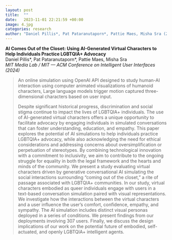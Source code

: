 ```yaml
---
layout: post
title:  ""
date:   2023-11-01 22:21:59 +00:00
image: 4.jpg
categories: research
author: "Daniel Pillis*, Pat Pataranutaporn*, Pattie Maes, Misha Sra (2024)"
---
```

**AI Comes Out of the Closet: Using AI-Generated Virtual Characters to Help Individuals Practice LGBTQIA+ Advocacy**  
Daniel Pillis*, Pat Pataranutaporn*, Pattie Maes, Misha Sra  
*MIT Media Lab / MIT — ACM Conference on Intelligent User Interfaces (2024)*
<blockquote>
  <p>
An online simulation using OpenAI API designed to study human-AI interaction using computer animated visualizations of humanoid characters, Large language models trigger motion captured three-dimensional characters based on user input.

Despite significant historical progress, discrimination and social stigma continue to impact the lives of LGBTQIA+ individuals. The use of AI-generated virtual characters offers a unique opportunity to facilitate advocacy by engaging individuals in simulated conversations that can foster understanding, education, and empathy. This paper explores the potential of AI simulations to help individuals practice LGBTQIA+ advocacy, while also acknowledging the need for ethical considerations and addressing concerns about oversimplification or perpetuation of stereotypes. By combining technological innovation with a commitment to inclusivity, we aim to contribute to the ongoing struggle for equality in both the legal framework and the hearts and minds of the community. We present a study evaluating virtual characters driven by generative conversational AI simulating the social interactions surrounding “coming out of the closet,” a rite of passage associated with LGBTQIA+ communities. In our study, virtual characters embodied as queer individuals engage with users in a text-based conversation simulation paired with visual representations. We investigate how the interactions between the virtual characters and a user influence the user’s comfort, confidence, empathy, and sympathy. The AI simulation includes distinct visual personas deployed in a series of conditions. We present findings from our deployments involving 307 users. Finally, we discuss the design implications of our work on the potential future of embodied, self-actuated, and openly LGBTQIA+ intelligent agents.
  </p>
</blockquote>
